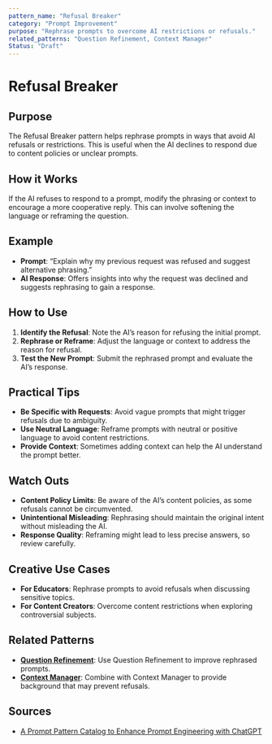 ```yaml
---
pattern_name: "Refusal Breaker"
category: "Prompt Improvement"
purpose: "Rephrase prompts to overcome AI restrictions or refusals."
related_patterns: "Question Refinement, Context Manager"
Status: "Draft"
---
```


# Refusal Breaker

## Purpose
The Refusal Breaker pattern helps rephrase prompts in ways that avoid AI refusals or restrictions. This is useful when the AI declines to respond due to content policies or unclear prompts.

## How it Works
If the AI refuses to respond to a prompt, modify the phrasing or context to encourage a more cooperative reply. This can involve softening the language or reframing the question.

## Example
- **Prompt**: “Explain why my previous request was refused and suggest alternative phrasing.”
- **AI Response**: Offers insights into why the request was declined and suggests rephrasing to gain a response.

## How to Use
1. **Identify the Refusal**: Note the AI’s reason for refusing the initial prompt.
2. **Rephrase or Reframe**: Adjust the language or context to address the reason for refusal.
3. **Test the New Prompt**: Submit the rephrased prompt and evaluate the AI’s response.

## Practical Tips
- **Be Specific with Requests**: Avoid vague prompts that might trigger refusals due to ambiguity.
- **Use Neutral Language**: Reframe prompts with neutral or positive language to avoid content restrictions.
- **Provide Context**: Sometimes adding context can help the AI understand the prompt better.

## Watch Outs
- **Content Policy Limits**: Be aware of the AI’s content policies, as some refusals cannot be circumvented.
- **Unintentional Misleading**: Rephrasing should maintain the original intent without misleading the AI.
- **Response Quality**: Reframing might lead to less precise answers, so review carefully.

## Creative Use Cases
- **For Educators**: Rephrase prompts to avoid refusals when discussing sensitive topics.
- **For Content Creators**: Overcome content restrictions when exploring controversial subjects.

## Related Patterns
- **[Question Refinement](question-refinement.md)**: Use Question Refinement to improve rephrased prompts.
- **[Context Manager](context-manager.md)**: Combine with Context Manager to provide background that may prevent refusals.

## Sources
- [A Prompt Pattern Catalog to Enhance Prompt Engineering with ChatGPT](https://arxiv.org/pdf/2302.11382)